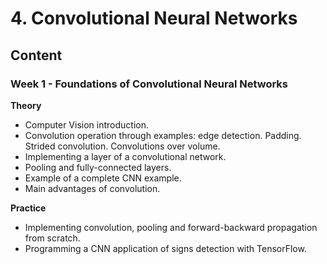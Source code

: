 # 4. Convolutional Neural Networks

## Content

### Week 1 - Foundations of Convolutional Neural Networks

**Theory**

* Computer Vision introduction.
* Convolution operation through examples: edge detection. Padding. Strided convolution. Convolutions over volume.
* Implementing a layer of a convolutional network. 
* Pooling and fully-connected layers.
* Example of a complete CNN example.
* Main advantages of convolution.

**Practice**

* Implementing convolution, pooling and forward-backward propagation from scratch.
* Programming a CNN application of signs detection with TensorFlow.